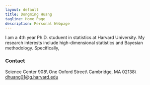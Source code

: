 ```yaml
---
layout: default
title: Dongming Huang
tagline: Home Page
description: Personal Webpage
---
```


I am a 4th year Ph.D. studuent in statistics at Harvard University. My research interests include high-dimensional statistics and Bayesian methodology. Specifically, 

### Contact

Science Center 908\\
One Oxford Street\\
Cambridge, MA 02138\\
dhuang01@g.harvard.edu
